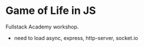 # Game of Life in JS

Fullstack Academy workshop.

 - need to load async, express, http-server, socket.io